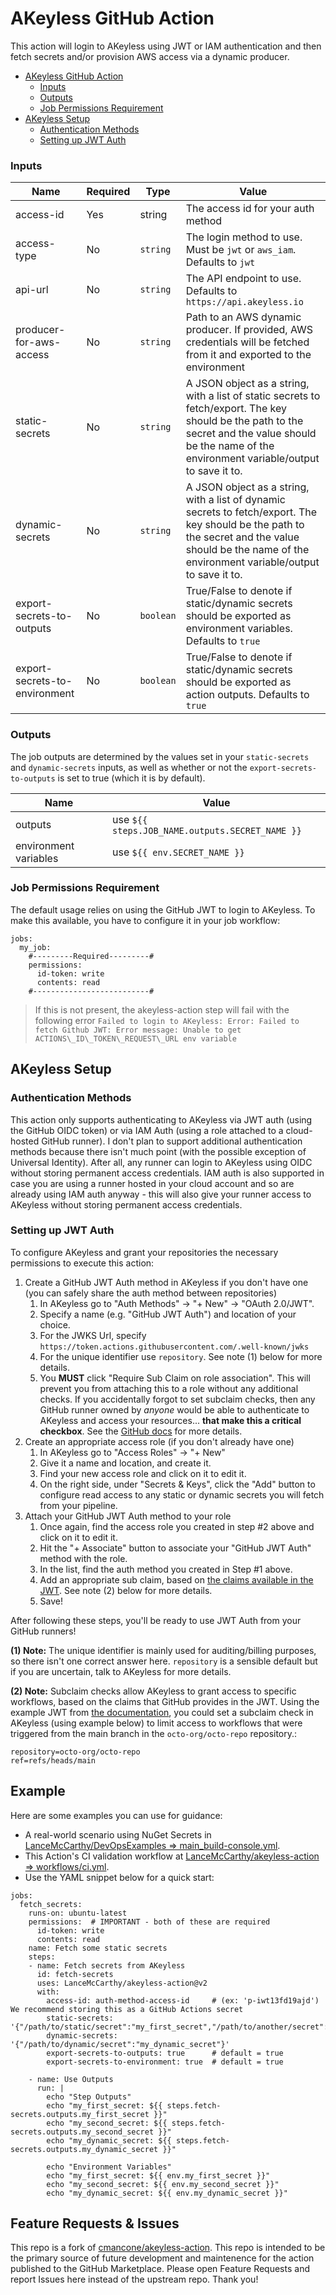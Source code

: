 

# AKeyless GitHub Action

This action will login to AKeyless using JWT or IAM authentication and then fetch secrets and/or provision AWS access via a dynamic producer.

- [AKeyless GitHub Action](#akeyless-github-action)
  - [Inputs](#inputs)
  - [Outputs](#outputs)
  - [Job Permissions Requirement](#job-permissions-requirement)
- [AKeyless Setup](#akeyless-setup)
  - [Authentication Methods](#authentication-methods)
  - [Setting up JWT Auth](#setting-up-jwt-auth)

### Inputs

| Name | Required | Type | Value |
|------|----------|------|-------|
| access-id | Yes | string  | The access id for your auth method |
| access-type  | No | `string`  | The login method to use.  Must be `jwt` or `aws_iam`.  Defaults to `jwt` |
| api-url | No | `string`  | The API endpoint to use.  Defaults to `https://api.akeyless.io` |
| producer-for-aws-access | No | `string`  | Path to an AWS dynamic producer.  If provided, AWS credentials will be fetched from it and exported to the environment |
| static-secrets | No | `string` | A JSON object as a string, with a list of static secrets to fetch/export.  The key should be the path to the secret and the value should be the name of the environment variable/output to save it to. |
| dynamic-secrets | No | `string` | A JSON object as a string, with a list of dynamic secrets to fetch/export.  The key should be the path to the secret and the value should be the name of the environment variable/output to save it to. |
| export-secrets-to-outputs | No | `boolean` | True/False to denote if static/dynamic secrets should be exported as environment variables.  Defaults to `true` |
| export-secrets-to-environment | No | `boolean` | True/False to denote if static/dynamic secrets should be exported as action outputs.  Defaults to `true` |

### Outputs

The job outputs are determined by the values set in your `static-secrets` and `dynamic-secrets` inputs, as well as whether or not the `export-secrets-to-outputs` is set to true (which it is by default).

| Name | Value |
|------|-------|
| outputs | use `${{ steps.JOB_NAME.outputs.SECRET_NAME }}` |
| environment variables | use `${{ env.SECRET_NAME }}` |

### Job Permissions Requirement

The default usage relies on using the GitHub JWT to login to AKeyless.  To make this available, you have to configure it in your job workflow:

```
jobs:
  my_job:
    #---------Required---------#
    permissions: 
      id-token: write
      contents: read
    #--------------------------#
```
> If this is not present, the akeyless-action step will fail with the following error `Failed to login to AKeyless: Error: Failed to fetch Github JWT: Error message: Unable to get ACTIONS\_ID\_TOKEN\_REQUEST\_URL env variable`

## AKeyless Setup

### Authentication Methods

This action only supports authenticating to AKeyless via JWT auth (using the GitHub OIDC token) or via IAM Auth (using a role attached to a cloud-hosted GitHub runner).  I don't plan to support additional authentication methods because there isn't much point (with the possible exception of Universal Identity).  After all, any runner can login to AKeyless using OIDC without storing permanent access credentials.  IAM auth is also supported in case you are using a runner hosted in your cloud account and so are already using IAM auth anyway - this will also give your runner access to AKeyless without storing permanent access credentials.

### Setting up JWT Auth

To configure AKeyless and grant your repositories the necessary permissions to execute this action:

1. Create a GitHub JWT Auth method in AKeyless if you don't have one (you can safely share the auth method between repositories)
    1. In AKeyless go to "Auth Methods" -> "+ New" -> "OAuth 2.0/JWT".
    2. Specify a name (e.g. "GitHub JWT Auth") and location of your choice.
    3. For the JWKS Url, specify `https://token.actions.githubusercontent.com/.well-known/jwks`
    4. For the unique identifier use `repository`. See note (1) below for more details.
    5. You **MUST** click "Require Sub Claim on role association".  This will prevent you from attaching this to a role without any additional checks. If you accidentally forgot to set subclaim checks, then any GitHub runner owned by *anyone* would be able to authenticate to AKeyless and access your resources... **that make this a critical checkbox**.  See the [GitHub docs](https://docs.GitHub.com/en/actions/deployment/security-hardening-your-deployments/about-security-hardening-with-openid-connect#configuring-the-oidc-trust-with-the-cloud) for more details.
2. Create an appropriate access role (if you don't already have one)
    1. In AKeyless go to "Access Roles" -> "+ New"
    2. Give it a name and location, and create it.
    3. Find your new access role and click on it to edit it.
    4. On the right side, under "Secrets & Keys", click the "Add" button to configure read access to any static or dynamic secrets you will fetch from your pipeline.
3. Attach your GitHub JWT Auth method to your role
    1. Once again, find the access role you created in step #2 above and click on it to edit it.
    2. Hit the "+ Associate" button to associate your "GitHub JWT Auth" method with the role.
    3. In the list, find the auth method you created in Step #1 above.
    4. Add an appropriate sub claim, based on [the claims available in the JWT](https://docs.GitHub.com/en/actions/deployment/security-hardening-your-deployments/about-security-hardening-with-openid-connect#understanding-the-oidc-token). See note (2) below for more details.
    5. Save!

After following these steps, you'll be ready to use JWT Auth from your GitHub runners!

**(1) Note:** The unique identifier is mainly used for auditing/billing purposes, so there isn't one correct answer here.  `repository` is a sensible default but if you are uncertain, talk to AKeyless for more details.

**(2) Note:** Subclaim checks allow AKeyless to grant access to specific workflows, based on the claims that GitHub provides in the JWT.  Using the example JWT from [the documentation](https://docs.GitHub.com/en/actions/deployment/security-hardening-your-deployments/about-security-hardening-with-openid-connect#understanding-the-oidc-token), you could set a subclaim check in AKeyless (using example below) to limit access to workflows that were triggered from the main branch in the `octo-org/octo-repo` repository.:

```
repository=octo-org/octo-repo
ref=refs/heads/main
```

## Example

Here are some examples you can use for guidance:

- A real-world scenario using NuGet Secrets in [LanceMcCarthy/DevOpsExamples => main_build-console.yml](https://github.com/LanceMcCarthy/DevOpsExamples/blob/main/.github/workflows/main_build-console.yml).
- This Action's CI validation workflow at [LanceMcCarthy/akeyless-action => workflows/ci.yml](https://github.com/LanceMcCarthy/akeyless-action/blob/main/.github/workflows/ci.yml).
- Use the YAML snippet below for a quick start:

```
jobs:
  fetch_secrets:
    runs-on: ubuntu-latest
    permissions:  # IMPORTANT - both of these are required
      id-token: write
      contents: read
    name: Fetch some static secrets
    steps:
    - name: Fetch secrets from AKeyless
      id: fetch-secrets
      uses: LanceMcCarthy/akeyless-action@v2
      with:
        access-id: auth-method-access-id     # (ex: 'p-iwt13fd19ajd') We recommend storing this as a GitHub Actions secret
        static-secrets: '{"/path/to/static/secret":"my_first_secret","/path/to/another/secret":"my_second_secret"}'
        dynamic-secrets: '{"/path/to/dynamic/secret":"my_dynamic_secret"}'
        export-secrets-to-outputs: true      # default = true
        export-secrets-to-environment: true  # default = true
        
    - name: Use Outputs
      run: |
        echo "Step Outputs"
        echo "my_first_secret: ${{ steps.fetch-secrets.outputs.my_first_secret }}"
        echo "my_second_secret: ${{ steps.fetch-secrets.outputs.my_second_secret }}"
        echo "my_dynamic_secret: ${{ steps.fetch-secrets.outputs.my_dynamic_secret }}"
        
        echo "Environment Variables"
        echo "my_first_secret: ${{ env.my_first_secret }}"
        echo "my_second_secret: ${{ env.my_second_secret }}"
        echo "my_dynamic_secret: ${{ env.my_dynamic_secret }}"
```

## Feature Requests & Issues

This repo is a fork of [cmancone/akeyless-action](https://github.com/cmancone/akeyless-action). This repo is intended to be the primary source of future development and maintenence for the action published to the GitHub Marketplace. Please open Feature Requests and report Issues here instead of the upstream repo. Thank you!
